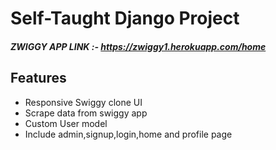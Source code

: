 # Self-Taught Django Project
 ##### ZWIGGY APP LINK :- https://zwiggy1.herokuapp.com/home

## Features
* Responsive Swiggy clone UI
* Scrape data from swiggy app
* Custom User model
* Include admin,signup,login,home and profile page
